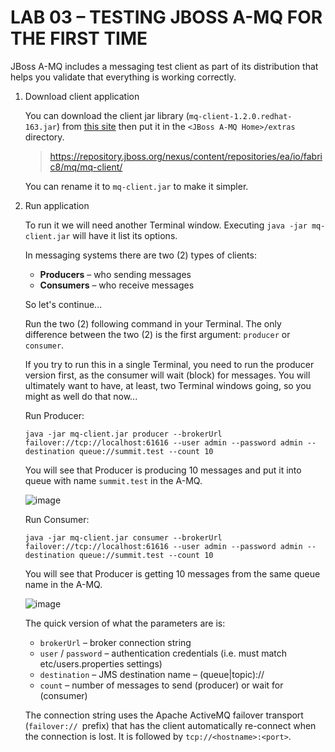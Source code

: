 # LAB 03 – TESTING JBOSS A-MQ FOR THE FIRST TIME

JBoss A-MQ includes a messaging test client as part of its distribution that helps you validate that everything is working correctly. 

1. Download client application

   You can download the client jar library (`mq-client-1.2.0.redhat-163.jar`) from [this site](https://repository.jboss.org/nexus/content/repositories/ea/io/fabric8/mq/mq-client/1.2.0.redhat-163/) then put it in the `<JBoss A-MQ Home>/extras` directory. 
   
   > https://repository.jboss.org/nexus/content/repositories/ea/io/fabric8/mq/mq-client/

   You can rename it to `mq-client.jar` to make it simpler.

2. Run application

   To run it we will need another Terminal window. Executing `java -jar mq-client.jar` will have it list its options.

   In messaging systems there are two (2) types of clients:
   * __Producers__ – who sending messages
   * __Consumers__ – who receive messages 

   So let's continue...

   Run the two (2) following command in your Terminal. The only difference between the two (2) is the first argument: `producer` or `consumer`. 

   If you try to run this in a single Terminal, you need to run the producer version first, as the consumer will wait (block) for messages. You will ultimately want to have, at least, two Terminal windows going, so you might as well do that now...

   Run Producer:

   ```
   java -jar mq-client.jar producer --brokerUrl failover://tcp://localhost:61616 --user admin --password admin --destination queue://summit.test --count 10
   ```

   You will see that Producer is producing 10 messages and put it into queue with name `summit.test` in the A-MQ.
   
   ![image](https://cloud.githubusercontent.com/assets/3068071/12399318/d9adac12-be4b-11e5-935b-668dc7bcdc5e.png)
   
   Run Consumer:
   
   ```
   java -jar mq-client.jar consumer --brokerUrl failover://tcp://localhost:61616 --user admin --password admin --destination queue://summit.test --count 10
   ```
   You will see that Producer is getting 10 messages from the same queue name in the A-MQ.
   
   ![image](https://cloud.githubusercontent.com/assets/3068071/12399322/e2132efe-be4b-11e5-8762-c001df57f0f3.png)

   The quick version of what the parameters are is:
     * `brokerUrl` – broker connection string
     * `user` / `password` – authentication credentials (i.e. must match etc/users.properties settings)
     * `destination` – JMS destination name – (queue|topic)://<name>
     * `count` – number of messages to send (producer) or wait for (consumer)

   The connection string uses the Apache ActiveMQ failover transport (`failover:// `prefix) that has the client automatically re-connect when the connection is lost. It is followed by `tcp://<hostname>:<port>`.

